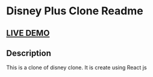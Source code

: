 # Disney Plus Clone Readme

## [LIVE DEMO](https://visneyplus.web.app/home)

## Description

This is a clone of disney clone. It is create using React js 


